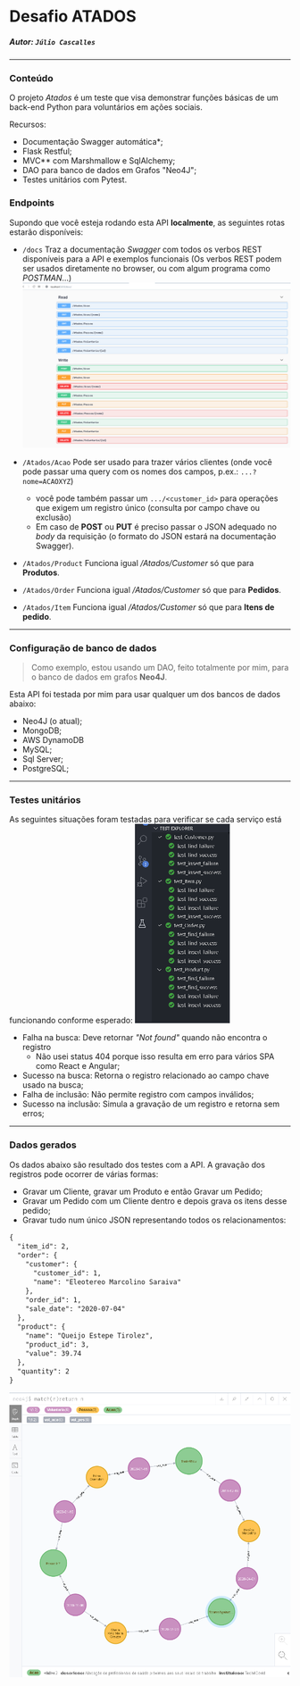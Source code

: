 # Desafio ATADOS

##### Autor: `Júlio Cascalles`


---
### Conteúdo
O projeto _Atados_ é um teste que visa demonstrar funções básicas de um back-end Python para voluntários em ações sociais.

Recursos:
* Documentação Swagger automática*;
* Flask Restful;
* MVC** com Marshmallow e SqlAlchemy;
* DAO para banco de dados em Grafos "Neo4J";
* Testes unitários com Pytest.


### Endpoints
Supondo que você esteja rodando esta API **localmente**, as seguintes rotas estarão disponíveis:
    
* `/docs` Traz a documentação _Swagger_ com todos os verbos REST disponíveis para a API e exemplos funcionais (Os verbos REST podem ser usados diretamente no browser, ou com algum programa como _POSTMAN_...)
![](./doc/Swagger.png)

* `/Atados/Acao` Pode ser usado para trazer vários clientes (onde você pode passar uma query com os nomes dos campos, p.ex.: `...?nome=ACAOXYZ`)
    * você pode também passar um `.../<customer_id>`
    para operações que exigem um registro único (consulta por campo chave ou exclusão)
    * Em caso de **POST** ou **PUT** é preciso passar o JSON adequado no _body_ da requisição (o formato do JSON estará na documentação Swagger).

* `/Atados/Product` Funciona igual _/Atados/Customer_ só que para **Produtos**.

* `/Atados/Order` Funciona igual _/Atados/Customer_ só que para **Pedidos**.

* `/Atados/Item` Funciona igual _/Atados/Customer_ só que para **Itens de pedido**.

---

### Configuração de banco de dados
> Como exemplo, estou usando um DAO, feito totalmente por mim, para o banco de dados em grafos **Neo4J**.

Esta API foi testada por mim para usar qualquer um dos bancos de dados abaixo:
* Neo4J (o atual);
* MongoDB;
* AWS DynamoDB 
* MySQL;
* Sql Server;
* PostgreSQL;

---
### Testes unitários
As seguintes situações foram testadas para verificar se cada serviço está funcionando conforme esperado:
![](./doc/testes_unitarios2.png)
* Falha na busca: Deve retornar _"Not found"_ quando não encontra o registro
    * Não usei status 404 porque isso resulta em erro para vários SPA como React e Angular;
* Sucesso na busca: Retorna o registro relacionado ao campo chave usado na busca;
* Falha de inclusão: Não permite registro com campos inválidos;
* Sucesso na inclusão: Simula a gravação de um registro e retorna sem erros;

---
### Dados gerados

Os dados abaixo são resultado dos testes com a API.
A gravação dos registros pode ocorrer de várias formas:
* Gravar um Cliente, gravar um Produto e então Gravar um Pedido;
* Gravar um Pedido com um Cliente dentro e depois grava os itens desse pedido;
* Gravar tudo num único JSON representando todos os relacionamentos:

```
{
  "item_id": 2,
  "order": {
    "customer": {
      "customer_id": 1,
      "name": "Eleotereo Marcolino Saraiva"
    },
    "order_id": 1,
    "sale_date": "2020-07-04"
  },
  "product": {
    "name": "Queijo Estepe Tirolez",
    "product_id": 3,
    "value": 39.74
  },
  "quantity": 2
}
```

![](./doc/dados.png)